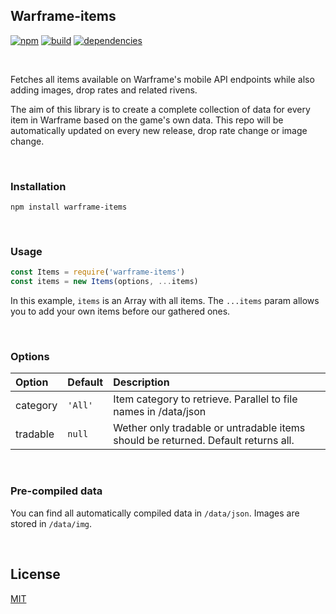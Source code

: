 ## Warframe-items
[![npm](https://img.shields.io/npm/v/warframe-items.svg)](https://npmjs.org/warframe-items)
[![build](https://ci.nexus-stats.com/api/badges/nexus-devs/warframe-items/status.svg)](https://ci.nexus-stats.com/nexus-devs/warframe-items)
[![dependencies](https://david-dm.org/nexus-devs/warframe-items.svg)](https://david-dm.org/nexus-devs/warframe-items)

<br>

Fetches all items available on Warframe's mobile API endpoints while also
adding images, drop rates and related rivens.

The aim of this library is to create a complete collection of data for every
item in Warframe based on the game's own data. This repo will be automatically
updated on every new release, drop rate change or image change.

<br>

### Installation
```
npm install warframe-items
```

<br>

### Usage
```js
const Items = require('warframe-items')
const items = new Items(options, ...items)
```
In this example, `items` is an Array with all items. The `...items` param
allows you to add your own items before our gathered ones.

<br>

### Options
| Option        | Default       | Description   |
|:------------- |:------------- |:------------- |
| category | `'All'` | Item category to retrieve. Parallel to file names in /data/json
| tradable | `null` | Wether only tradable or untradable items should be returned. Default returns all.

<br>

### Pre-compiled data
You can find all automatically compiled data in `/data/json`. Images are stored
in `/data/img`.

<br>

## License
[MIT](/LICENSE.md)
